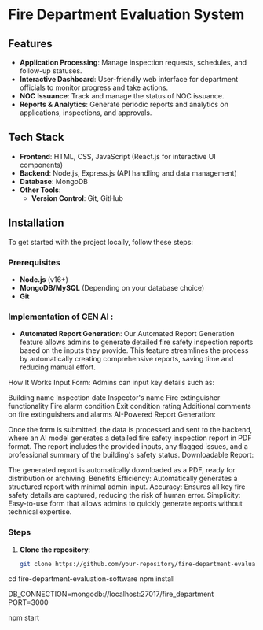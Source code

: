# Fire Department Evaluation  System

## Features

- **Application Processing**: Manage inspection requests, schedules, and follow-up statuses.
- **Interactive Dashboard**: User-friendly web interface for department officials to monitor progress and take actions.
- **NOC Issuance**: Track and manage the status of NOC issuance.
- **Reports & Analytics**: Generate periodic reports and analytics on applications, inspections, and approvals.

## Tech Stack

- **Frontend**: HTML, CSS, JavaScript (React.js for interactive UI components)
- **Backend**: Node.js, Express.js (API handling and data management)
- **Database**: MongoDB
- **Other Tools**: 
  - **Version Control**: Git, GitHub

## Installation

To get started with the project locally, follow these steps:

### Prerequisites

- **Node.js** (v16+)
- **MongoDB/MySQL** (Depending on your database choice)
- **Git**
### Implementation of GEN AI :
- **Automated Report Generation**: 
Our Automated Report Generation feature allows admins to generate detailed fire safety inspection reports based on the inputs they provide. This feature streamlines the process by automatically creating comprehensive reports, saving time and reducing manual effort.

How It Works
Input Form: Admins can input key details such as:

Building name
Inspection date
Inspector's name
Fire extinguisher functionality
Fire alarm condition
Exit condition rating
Additional comments on fire extinguishers and alarms
AI-Powered Report Generation:

Once the form is submitted, the data is processed and sent to the backend, where an AI model generates a detailed fire safety inspection report in PDF format.
The report includes the provided inputs, any flagged issues, and a professional summary of the building's safety status.
Downloadable Report:

The generated report is automatically downloaded as a PDF, ready for distribution or archiving.
Benefits
Efficiency: Automatically generates a structured report with minimal admin input.
Accuracy: Ensures all key fire safety details are captured, reducing the risk of human error.
Simplicity: Easy-to-use form that allows admins to quickly generate reports without technical expertise.

### Steps

1. **Clone the repository**:
   ```bash
   git clone https://github.com/your-repository/fire-department-evaluation-software.git

cd fire-department-evaluation-software
npm install

DB_CONNECTION=mongodb://localhost:27017/fire_department
PORT=3000

npm start



   
